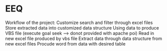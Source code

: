 # EEQ
Workflow of the project:
Customize search and filter through excel files
Store extracted data into customized data structure
Using data to produce VBS file (execute goal seek --> donot provided with apache poi)
Read in new excel file produced by vbs file
Extract data through data structure from new excel files
Procude word from data with desired table
